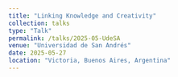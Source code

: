 ```yaml
---
title: "Linking Knowledge and Creativity"
collection: talks
type: "Talk"
permalink: /talks/2025-05-UdeSA
venue: "Universidad de San Andrés"
date: 2025-05-27
location: "Victoria, Buenos Aires, Argentina"
---
```

